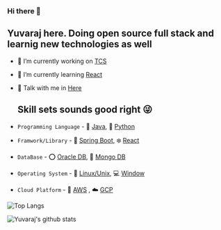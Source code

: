 ### Hi there 👋

## Yuvaraj here. Doing open source full stack and learnig new technologies as well

<!--
**Yuvaraj2519/Yuvaraj2519** is a ✨ _special_ ✨ repository because its `README.md` (this file) appears on your GitHub profile.

Here are some ideas to get you started:
-->

- :briefcase: I’m currently working on [TCS](https://www.tcs.com/)
- :book: I’m currently learning [React](https://react.dev/)
- :speech_balloon: Talk with me in [Here](https://github.com/Yuvaraj2519/Yuvaraj2519/issues)

  ## Skill sets sounds good right 😜

- `Programming Language` - :tea: [Java](https://www.java.com/en/), :snake: [Python](https://www.python.org/)
- `Framwork/Library` - :leaves: [Spring Boot](https://spring.io/), :snowflake: [React](https://react.dev/)
- `DataBase` - :o: [Oracle DB](https://www.oracle.com/in/), :evergreen_tree: [Mongo DB](https://www.mongodb.com/)
- `Operating System` - :penguin: [Linux/Unix](https://www.linux.org/), :computer: [Window](https://www.microsoft.com/en-us/windows)
- `Cloud Platform` - :large_orange_diamond: [AWS](https://aws.amazon.com/) , :cloud: [GCP](https://cloud.google.com/)

 ![Top Langs](https://github-readme-stats.vercel.app/api/top-langs/?username=Yuvaraj2519)

![Yuvaraj's github stats](https://github-readme-stats.vercel.app/api?username=Yuvaraj2519)   
